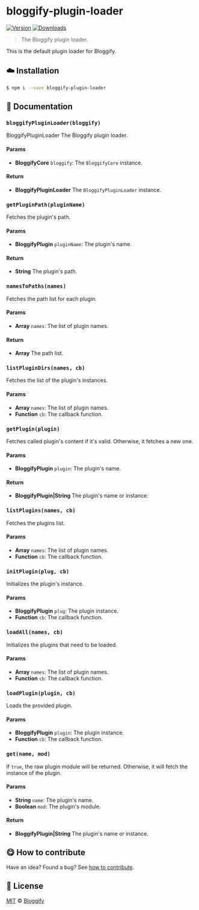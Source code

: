 
# bloggify-plugin-loader

 [![Version](https://img.shields.io/npm/v/bloggify-plugin-loader.svg)](https://www.npmjs.com/package/bloggify-plugin-loader) [![Downloads](https://img.shields.io/npm/dt/bloggify-plugin-loader.svg)](https://www.npmjs.com/package/bloggify-plugin-loader)

> The Bloggify plugin loader.

This is the default plugin loader for Bloggify.

## :cloud: Installation

```sh
$ npm i --save bloggify-plugin-loader
```


## :memo: Documentation


### `bloggifyPluginLoader(bloggify)`
BloggifyPluginLoader
The Bloggify plugin loader.

#### Params
- **BloggifyCore** `bloggify`: The `BloggifyCore` instance.

#### Return
- **BloggifyPluginLoader** The `BloggifyPluginLoader` instance.

### `getPluginPath(pluginName)`
Fetches the plugin's path.

#### Params
- **BloggifyPlugin** `pluginName`: The plugin's name.

#### Return
- **String** The plugin's path.

### `namesToPaths(names)`
Fetches the path list for each plugin.

#### Params
- **Array** `names`: The list of plugin names.

#### Return
- **Array** The path list.

### `listPluginDirs(names, cb)`
Fetches the list of the plugin's instances.

#### Params
- **Array** `names`: The list of plugin names.
- **Function** `cb`: The callback function.

### `getPlugin(plugin)`
Fetches called plugin's content if it's valid. Otherwise, it fetches a new one.

#### Params
- **BloggifyPlugin** `plugin`: The plugin's name.

#### Return
- **BloggifyPlugin|String** The plugin's name or instance.

### `listPlugins(names, cb)`
Fetches the plugins list.

#### Params
- **Array** `names`: The list of plugin names.
- **Function** `cb`: The callback function.

### `initPlugin(plug, cb)`
Initializes the plugin's instance.

#### Params
- **BloggifyPlugin** `plug`: The plugin instance.
- **Function** `cb`: The callback function.

### `loadAll(names, cb)`
Initializes the plugins that need to be loaded.

#### Params
- **Array** `names`: The list of plugin names.
- **Function** `cb`: The callback function.

### `loadPlugin(plugin, cb)`
Loads the provided plugin.

#### Params
- **BloggifyPlugin** `plugin`: The plugin instance.
- **Function** `cb`: The callback function.

### `get(name, mod)`
If `true`, the raw plugin module will be returned. Otherwise, it will fetch the instance of the plugin.

#### Params
- **String** `name`: The plugin's name.
- **Boolean** `mod`: The plugin's module.

#### Return
- **BloggifyPlugin|String** The plugin's name or instance.



## :yum: How to contribute
Have an idea? Found a bug? See [how to contribute][contributing].



## :scroll: License

[MIT][license] © [Bloggify][website]

[license]: http://showalicense.com/?fullname=Bloggify%20%3Csupport%40bloggify.org%3E%20(https%3A%2F%2Fbloggify.org)&year=2016#license-mit
[website]: https://bloggify.org
[contributing]: /CONTRIBUTING.md
[docs]: /DOCUMENTATION.md
